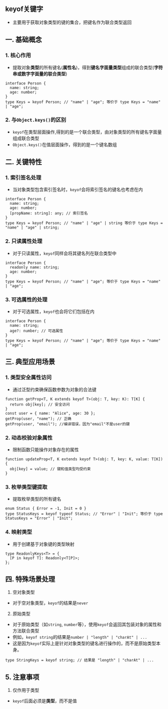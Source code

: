 ## keyof关键字
* 主要用于获取对象类型的键的集合，把键名作为联合类型返回
## 一. 基础概念
### 1. 核心作用
* 提取对象**类型**的所有键名(**属性名**)，得到**键名字面量类型**组成的联合类型(**字符串或数字字面量的联合类型**)
```
interface Person {
  name: string;
  age: number;
}
type Keys = keyof Person; // "name" | "age"; 等价于 type Keys = "name" | "age";
```
### 2. 与`Object.keys()`的区别
* `keyof`在‌类型层面‌操作,得到的是一个联合类型，由对象类型的所有键名字面量组成联合类型
* `Object.keys()`在值层面操作，得到的是一个键名数组
## 二. 关键特性
### 1. 索引签名处理
* 当对象类型包含索引签名时，`keyof`会将索引签名的键名也考虑在内
```
interface Person {
  name: string;
  age: number;
  [propName: string]: any; // 索引签名
}
type Keys = keyof Person; // "name" | "age" | string 等价于 type Keys = "name" | "age" | string;
```
### 2. 只读属性处理
* 对于只读属性，`keyof`同样会将其键名列在联合类型中
```
interface Person {
  readonly name: string;
  age: number;
}
type Keys = keyof Person; // "name" | "age"; 等价于 type Keys = "name" | "age";
```
### 3. 可选属性的处理
* 对于可选属性，`keyof`也会将它们包括在内
```
interface Person {
  name: string;
  age?: number; // 可选属性
}
type Keys = keyof Person; // "name" | "age"; 等价于 type Keys = "name" | "age";
```
## 三. 典型应用场景
### 1. 类型安全属性访问
  * 通过泛型约束确保函数参数为对象的合法键
```
function getProp<T, K extends keyof T>(obj: T, key: K): T[K] {
  return obj[key]; // 安全访问
}
const user = { name: "Alice", age: 30 };
getProp(user, "name"); // 正确
getProp(user, "email"); //编译错误，因为"email"不是user的键
```
### 2. 动态校验对象属性
  *  限制函数只能操作对象存在的属性
```
function updateProp<T, K extends keyof T>(obj: T, key: K, value: T[K]) {
  obj[key] = value; // 键和值类型均受约束
}
```
### 3. 枚举类型键提取
  * 提取枚举类型的所有键名
```
enum Status { Error = -1, Init = 0 }
type StatusKeys = keyof typeof Status; // "Error" | "Init"; 等价于 type StatusKeys = "Error" | "Init";
```
### 4. 映射类型
  * 用于创建基于对象键的类型映射
```
type ReadonlyKeys<T> = {
  [P in keyof T]: Readonly<T[P]>;
};
```
## 四. 特殊场景处理
1. ‌空对象类型
  * 对于空对象类型，`keyof`的结果是`never`
2. 原始类型
  * 对于原始类型（如`string`, `number`等），使用`keyof`会返回其包装对象的属性和方法联合类型
  * 例如，`keyof string`的结果是`number | "length" | "charAt" | ...`
  * 这是因为`keyof`实际上是针对对象类型的键名进行操作的，而不是原始类型本身。
```
type StringKeys = keyof string; // 结果是 "length" | "charAt" | ...
```
## 5. 注意事项
1. 仅作用于类型
  * `keyof`后面必须是**类型**，而不是值